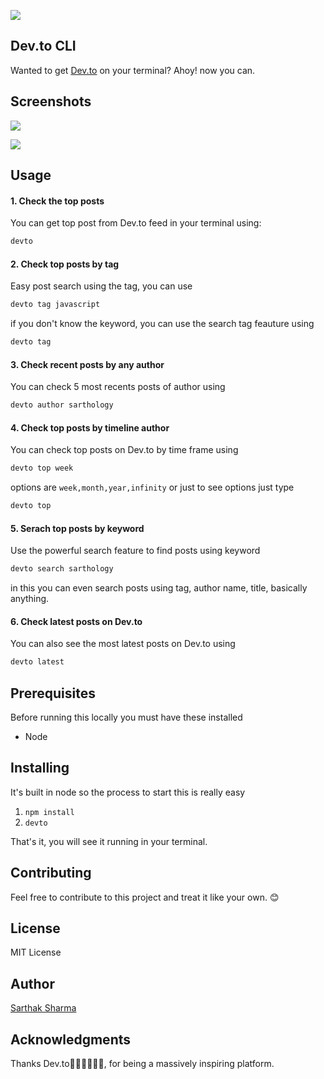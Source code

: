 ![](https://i.imgur.com/EyS2e39.png)

## Dev.to CLI

Wanted to get [Dev.to](https://www.dev.to/) on your terminal? Ahoy! now you can.

## Screenshots

![](https://media.giphy.com/media/fH66CTfLT0MVQaELjE/giphy.gif)

![](https://media.giphy.com/media/1AfrZtesZIOmcTN3wk/giphy.gif)

## Usage

#### 1. Check the top posts
You can get top post from Dev.to feed in your terminal using:
```sh
devto
```
#### 2. Check top posts by tag
Easy post search using the tag, you can use 
```sh
devto tag javascript 
```
if you don't know the keyword, you can use the search tag feauture using 
```sh
devto tag 
```
#### 3. Check recent posts by any author
You can check 5 most recents posts of author using
```sh
devto author sarthology 
```
#### 4. Check top posts by timeline author
You can check top posts on Dev.to by time frame using
```sh
devto top week 
```
options are `week,month,year,infinity` or just to see options just type
```sh
devto top  
```
#### 5. Serach top posts by keyword 
Use the powerful search feature to find posts using keyword

```sh
devto search sarthology 
```
in this you can even search posts using tag, author name, title, basically anything.

#### 6. Check latest posts on Dev.to
You can also see the most latest posts on Dev.to using 

```sh
devto latest 
```

## Prerequisites

Before running this locally you must have these installed

- Node

## Installing

It's built in node so the process to start this is really easy

1. `npm install`
2. `devto`

That's it, you will see it running in your terminal.

## Contributing

Feel free to contribute to this project and treat it like your own. 😊

## License

MIT License

## Author

[Sarthak Sharma](https://twitter.com/sarthology)

## Acknowledgments

Thanks Dev.to👩🏻‍💻👨🏻‍💻, for being a massively inspiring platform.
